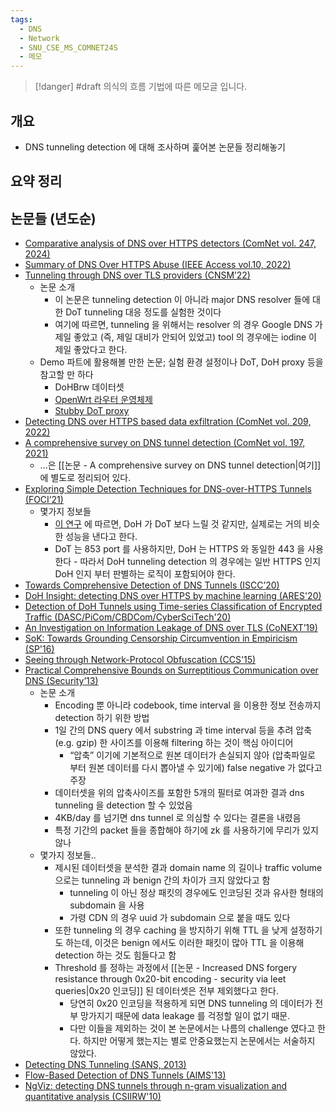 ```yaml
---
tags:
  - DNS
  - Network
  - SNU_CSE_MS_COMNET24S
  - 메모
---
```

> [!danger] #draft 의식의 흐름 기법에 따른 메모글 입니다.

## 개요

- DNS tunneling detection 에 대해 조사하며 훑어본 논문들 정리해놓기

## 요약 정리

## 논문들 (년도순)

- [Comparative analysis of DNS over HTTPS detectors (ComNet vol. 247, 2024)](https://www.sciencedirect.com/science/article/pii/S1389128624002846)
- [Summary of DNS Over HTTPS Abuse (IEEE Access vol.10, 2022)](https://ieeexplore.ieee.org/stamp/stamp.jsp?arnumber=9775718)
- [Tunneling through DNS over TLS providers (CNSM’22)](https://ieeexplore.ieee.org/abstract/document/9964617)
	- 논문 소개
	    - 이 논문은 tunneling detection 이 아니라 major DNS resolver 들에 대한 DoT tunneling 대응 정도를 실험한 것이다
	    - 여기에 따르면, tunneling 을 위해서는 resolver 의 경우 Google DNS 가 제일 좋았고 (즉, 제일 대비가 안되어 있었고) tool 의 경우에는 iodine 이 제일 좋았다고 한다.
	- Demo 파트에 활용해볼 만한 논문; 실험 환경 설정이나 DoT, DoH proxy 등을 참고할 만 하다
		- DoHBrw 데이터셋
		- [OpenWrt 라우터 운영체제](https://github.com/openwrt)
		- [Stubby DoT proxy](https://dnsprivacy.org/dns_privacy_daemon_-_stubby/)
- [Detecting DNS over HTTPS based data exfiltration (ComNet vol. 209, 2022)](https://www.sciencedirect.com/science/article/pii/S1389128622001104)
- [A comprehensive survey on DNS tunnel detection (ComNet vol. 197, 2021)](https://www.sciencedirect.com/science/article/pii/S1389128621003248)
	- ...은 [[논문 - A comprehensive survey on DNS tunnel detection|여기]] 에 별도로 정리되어 있다.
- [Exploring Simple Detection Techniques for DNS-over-HTTPS Tunnels (FOCI’21)](https://dl.acm.org/doi/10.1145/3473604.3474563)
	- 몇가지 정보들
		- [이 연구](https://dl.acm.org/doi/10.1145/3355369.3355575) 에 따르면, DoH 가 DoT 보다 느릴 것 같지만, 실제로는 거의 비슷한 성능을 낸다고 한다.
		- DoT 는 853 port 를 사용하지만, DoH 는 HTTPS 와 동일한 443 을 사용한다 - 따라서 DoH tunneling detection 의 경우에는 일반 HTTPS 인지 DoH 인지 부터 판별하는 로직이 포함되어야 한다.
- [Towards Comprehensive Detection of DNS Tunnels (ISCC’20)](https://ieeexplore.ieee.org/abstract/document/9219547)
- [DoH Insight: detecting DNS over HTTPS by machine learning (ARES'20)](https://dl.acm.org/doi/abs/10.1145/3407023.3409192)
- [Detection of DoH Tunnels using Time-series Classification of Encrypted Traffic (DASC/PiCom/CBDCom/CyberSciTech'20)](https://ieeexplore.ieee.org/document/9251211)
- [An Investigation on Information Leakage of DNS over TLS (CoNEXT’19)](https://dl.acm.org/doi/10.1145/3359989.3365429)
- [SoK: Towards Grounding Censorship Circumvention in Empiricism (SP'16)](https://ieeexplore.ieee.org/document/7546542)
- [Seeing through Network-Protocol Obfuscation (CCS'15)](https://dl.acm.org/doi/10.1145/2810103.2813715)
- [Practical Comprehensive Bounds on Surreptitious Communication over DNS (Security’13)](https://www.usenix.org/conference/usenixsecurity13/technical-sessions/presentation/paxson)
	- 논문 소개
	    - Encoding 뿐 아니라 codebook, time interval 을 이용한 정보 전송까지 detection 하기 위한 방법
	    - 1일 간의 DNS query 에서 substring 과 time interval 등을 추려 압축 (e.g. gzip) 한 사이즈를 이용해 filtering 하는 것이 핵심 아이디어
	        - “압축” 이기에 기본적으로 원본 데이터가 손실되지 않아 (압축파일로 부터 원본 데이터를 다시 뽑아낼 수 있기에) false negative 가 없다고 주장
	    - 데이터셋을 위의 압축사이즈를 포함한 5개의 필터로 여과한 결과 dns tunneling 을 detection 할 수 있었음
	    - 4KB/day 를 넘기면 dns tunnel 로 의심할 수 있다는 결론을 내렸음
	    - 특정 기간의 packet 들을 종합해야 하기에 zk 를 사용하기에 무리가 있지 않나
	- 몇가지 정보들..
	    - 제시된 데이터셋을 분석한 결과 domain name 의 길이나 traffic volume 으로는 tunneling 과 benign 간의 차이가 크지 않았다고 함
	        - tunneling 이 아닌 정상 패킷의 경우에도 인코딩된 것과 유사한 형태의 subdomain 을 사용
	        - 가령 CDN 의 경우 uuid 가 subdomain 으로 붙을 때도 있다
	    - 또한 tunneling 의 경우 caching 을 방지하기 위해 TTL 을 낮게 설정하기도 하는데, 이것은 benign 에서도 이러한 패킷이 많아 TTL 을 이용해 detection 하는 것도 힘들다고 함
	    - Threshold 를 정하는 과정에서 [[논문 - Increased DNS forgery resistance through 0x20-bit encoding - security via leet queries|0x20 인코딩]] 된 데이터셋은 전부 제외했다고 한다.
		    - 당연히 0x20 인코딩을 적용하게 되면 DNS tunneling 의 데이터가 전부 망가지기 때문에 data leakage 를 걱정할 일이 없기 때문.
		    - 다만 이들을 제외하는 것이 본 논문에서는 나름의 challenge 였다고 한다. 하지만 어떻게 했는지는 별로 안중요했는지 논문에서는 서술하지 않았다.
- [Detecting DNS Tunneling (SANS, 2013)](https://www.sans.org/white-papers/34152/)
- [Flow-Based Detection of DNS Tunnels (AIMS'13)](https://link.springer.com/chapter/10.1007/978-3-642-38998-6_16)
- [NgViz: detecting DNS tunnels through n-gram visualization and quantitative analysis (CSIIRW'10)](https://dl.acm.org/doi/10.1145/1852666.1852718)